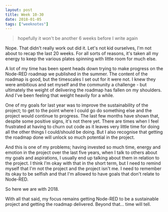 ```yaml
---
layout: post
title: Week 10-30
date: 2018-01-05
tags: ["weeknotes"]
---
```


> hopefully it won't be another 6 weeks before I write again

Nope. That didn't really work out did it. Let's not kid ourselves, I'm not about to recap the last 20 weeks. For all sorts of reasons, it's taken all my energy to keep the various plates spinning with little room for much else.

A lot of my time has been spent heads down trying to make progress on the Node-RED roadmap we published in the summer. The content of the roadmap is good, but the timescales I set out for it were not. I knew they were ambitious and set myself and the community a challenge - but ultimately the weight of delivering the roadmap has fallen on my shoulders. And I've been feeling that weight heavily for a while.

One of my goals for last year was to improve the sustainability of the project; to get to the point where I could go do something else and the project would continue to progress. The last few months have shown that, despite some positive signs, it's not there yet. There are times when I feel frustrated at having to churn out code as it leaves very little time for doing all the other things I could/should be doing. But I also recognise that getting the roadmap done will unlock so much potential in the project.

And this is one of my problems; having invested so much time, energy and emotion in the project over the last five years, when I talk to others about my goals and aspirations, I usually end up talking about them in relation to the project. I think I'm okay with that in the short term, but I need to remind myself that I'm not the project and the project isn't me. I need to remember its okay to be selfish and that I'm allowed to have goals that don't relate to Node-RED.

So here we are with 2018.

With all that said, my focus remains getting Node-RED to be a sustainable project and getting the roadmap delivered. Beyond that... time will tell.